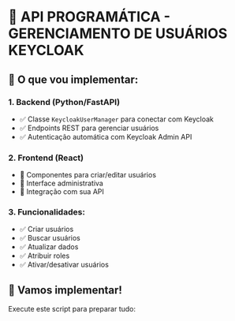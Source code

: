 # 🔧 API PROGRAMÁTICA - GERENCIAMENTO DE USUÁRIOS KEYCLOAK

## 🎯 **O que vou implementar:**

### 1. **Backend (Python/FastAPI)**
- ✅ Classe `KeycloakUserManager` para conectar com Keycloak
- ✅ Endpoints REST para gerenciar usuários  
- ✅ Autenticação automática com Keycloak Admin API

### 2. **Frontend (React)**
- 🔄 Componentes para criar/editar usuários
- 🔄 Interface administrativa
- 🔄 Integração com sua API

### 3. **Funcionalidades:**
- ✅ Criar usuários
- ✅ Buscar usuários
- ✅ Atualizar dados
- ✅ Atribuir roles
- ✅ Ativar/desativar usuários

## 🚀 **Vamos implementar!**

Execute este script para preparar tudo:
